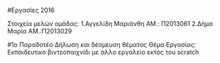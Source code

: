 #Eργασίες 2016

Στοιχεία μελών ομάδας: 1.Αγγελίδη Μαριάνθη
                         ΑΜ.: Π2013061
                       2.Δήμα Μαρία
                         ΑΜ.:Π2013029
                         
#1o Παραδοτέο
Δήλωση και δέσμευση θέματος
Θέμα Εργασίας: Εκπαιδευτικο βιντεοπαιχνίδι με άλλο εργαλείο εκτός του scratch


          


